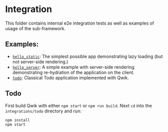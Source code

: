 # Integration

This folder contains internal e2e integration tests as well as examples of usage of the sub-framework.

## Examples:

- [`hello_static`](./hello_static/): The simplest possible app demonstrating lazy loading (but not server-side rendering.)
- [`hello_server`](./hello_server/): A simple example with server-side rendering demonstrating re-hydration of the application on the client.
- [`todo`](./todo/): Classical Todo application implemented with Qwik.

## Todo

First build Qwik with either `npm start` or `npm run build`. Next `cd` into the `integrations/todo` directory and run:

```
npm install
npm start
```
